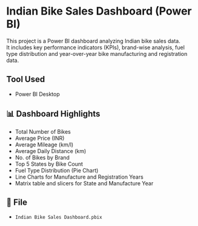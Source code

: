 # Indian Bike Sales Dashboard (Power BI)

This project is a Power BI dashboard analyzing Indian bike sales data.  
It includes key performance indicators (KPIs), brand-wise analysis, fuel type distribution and year-over-year bike manufacturing and registration data.

##  Tool Used
- Power BI Desktop

## 📊 Dashboard Highlights
- Total Number of Bikes
- Average Price (INR)
- Average Mileage (km/l)
- Average Daily Distance (km)
- No. of Bikes by Brand
- Top 5 States by Bike Count
- Fuel Type Distribution (Pie Chart)
- Line Charts for Manufacture and Registration Years
- Matrix table and slicers for State and Manufacture Year

## 📁 File
- `Indian Bike Sales Dashboard.pbix`

